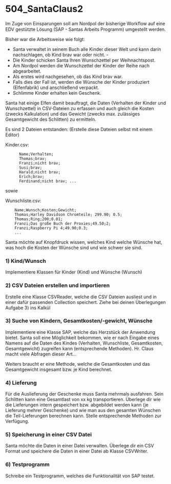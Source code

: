 # 504_SantaClaus2
Im Zuge von Einsparungen soll am Nordpol der bisherige Workﬂow auf eine EDV gestützte Lösung (SAP - Santas Arbeits Programm) umgestellt werden.


Bisher war die Arbeitsweise wie folgt:

- Santa verwaltet in seinem Buch alle Kinder dieser Welt und kann darin nachschlagen, ob Kind brav war oder nicht. -
- Die Kinder schicken Santa Ihren Wunschzettel per Weihnachtspost.
- Am Nordpol werden die Wunschzettel der Kinder der Reihe nach abgearbeitet.
- Als erstes wird nachgesehen, ob das Kind brav war.
- Falls dies der Fall ist, werden die Wünsche der Kinder produziert (Elfenfabrik) und anschließend verpackt.
- Schlimme Kinder erhalten kein Geschenk.


Santa hat einige Elfen damit beauftragt, die Daten (Verhalten der Kinder und Wunschzettel) in CSV-Dateien zu erfassen und auch gleich die Kosten (zwecks Kalkulation) und das Gewicht (zwecks max. zulässiges Gesamtgewicht des Schlitten) zu ermitteln.

Es sind 2 Dateien entstanden: (Erstelle diese Dateien selbst mit einem Editor)


Kinder.csv:

```  		
      Name;Verhalten;
      Thomas;brav;
      Franzi;nicht brav;
      Susi;brav;
      Harald;nicht brav;
      Erich;brav;
      Ferdinand;nicht brav; ...
```

sowie

Wunschliste.csv:

```  		
    Name;Wunsch;Kosten;Gewicht;
    Thomas;Harley Davidson Chromteile; 299.90; 0.5;
    Thomas;Ring;200;0.01;
    Franzi;Das große Buch der Proxies;49.50;2;
    Franzi;Raspberry Pi 4;49.90;0.3;
    ...
```


Santa möchte auf Knopfdruck wissen, welches Kind welche Wünsche hat, was hoch die Kosten der Wünsche sind und wie schwer sie sind.


### 1) Kind/Wunsch
Implementiere Klassen für Kinder (Kind) und Wünsche (Wunsch)

### 2) CSV Dateien erstellen und importieren
Erstelle eine Klasse CSVReader, welche die CSV Dateien ausliest und in einer dafür passenden Collection speichert. Ziehe bei deinen Überlegungen Aufgabe 3) ins Kalkül

### 3) Suche von Kindern, Gesamtkosten/-gewicht, Wünsche
Implementiere eine Klasse SAP, welche das Herzstück der Anwendung bietet. Santa soll eine Möglichkeit bekommen, wie er nach Eingabe eines Namens auf die Daten des Kindes (Verhalten, Wunschliste, Gesamtkosten, Gesamtgewicht) zugreifen kann (entsprechende Methoden). Hr. Claus macht viele Abfragen dieser Art…

Weiters braucht er eine Methode, welche die Gesamtkosten und das Gesamtgewicht insgesamt bzw. je Kind berechnet.

### 4) Lieferung
Für die Auslieferung der Geschenke muss Santa mehrmals ausfahren. Sein Schlitten kann eine Gesamtlast von xx kg transportieren. Überlege dir wie die Lieferungen intern gespeichert bzw. abgebildet werden kann (je Lieferung mehrer Geschenke) und wie man aus den gesamten Wünschen die Teil-Lieferungen berechnen kann. Stelle entsprechende Methoden zur Verfügung.

### 5) Speicherung in einer CSV Datei
Santa möchte die Daten in einer Datei verwalten. Überlege dir ein CSV Format und speichere die Daten in einer Datei ab Klasse CSVWriter.

### 6) Testprogramm
Schreibe ein Testprogramm, welches die Funktionalität von SAP testet.
